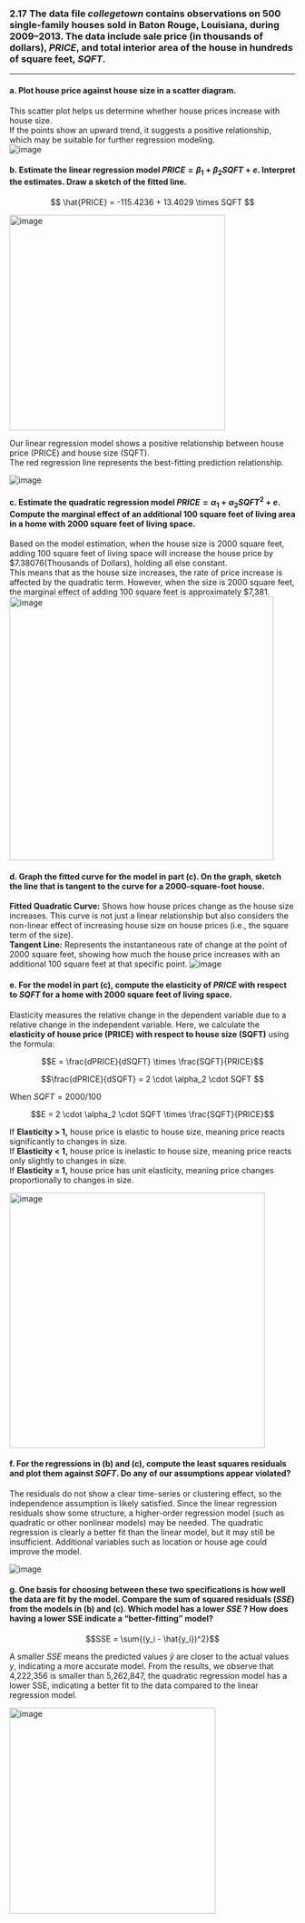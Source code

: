 ### 2.17 The data file $collegetown$ contains observations on 500 single-family houses sold in Baton Rouge, Louisiana, during 2009–2013. The data include sale price (in thousands of dollars), $PRICE$, and total interior area of the house in hundreds of square feet, $SQFT$.
-----
#### a. Plot house price against house size in a scatter diagram.
This scatter plot helps us determine whether house prices increase with house size.    
If the points show an upward trend, it suggests a positive relationship, which may be suitable for further regression modeling.    
![image](https://github.com/user-attachments/assets/21ed88df-73ae-4f44-ae18-deac83e69db6)

#### b. Estimate the linear regression model $PRICE = \beta_1 + \beta_2SQFT + e$. Interpret the estimates. Draw a sketch of the fitted line.
$$
\hat{PRICE} = -115.4236 + 13.4029 \times SQFT
$$

<img width="380" alt="image" src="https://github.com/user-attachments/assets/f9e952d6-4877-4e0d-8dcd-6e2a883b15e8" />

Our linear regression model shows a positive relationship between house price (PRICE) and house size (SQFT).    
The red regression line represents the best-fitting prediction relationship.    

![image](https://github.com/user-attachments/assets/602dd89d-8d96-40d3-8074-42514945d0b5)

#### c. Estimate the quadratic regression model $PRICE = \alpha_1 + \alpha_2SQFT^2 + e$. Compute the marginal effect of an additional 100 square feet of living area in a home with 2000 square feet of living space.
Based on the model estimation, when the house size is 2000 square feet, adding 100 square feet of living space will increase the house price by $7.38076(Thousands of Dollars), holding all else constant.    
This means that as the house size increases, the rate of price increase is affected by the quadratic term. However, when the size is 2000 square feet, the marginal effect of adding 100 square feet is approximately $7,381.    
<img width="465" alt="image" src="https://github.com/user-attachments/assets/40675e72-8780-4a19-8775-cd7ddf90e92f" />

#### d. Graph the fitted curve for the model in part (c). On the graph, sketch the line that is tangent to the curve for a 2000-square-foot house.
**Fitted Quadratic Curve:** Shows how house prices change as the house size increases. This curve is not just a linear relationship but also considers the non-linear effect of increasing house size on house prices (i.e., the square term of the size).    
**Tangent Line:** Represents the instantaneous rate of change at the point of 2000 square feet, showing how much the house price increases with an additional 100 square feet at that specific point.
![image](https://github.com/user-attachments/assets/89e5653b-d725-43b3-af89-2eb02df54463)

#### e. For the model in part (c), compute the elasticity of $PRICE$ with respect to $SQFT$ for a home with 2000 square feet of living space.
Elasticity measures the relative change in the dependent variable due to a relative change in the independent variable. Here, we calculate the **elasticity of house price (PRICE) with respect to house size (SQFT)** using the formula:     

$$E = \frac{dPRICE}{dSQFT} \times \frac{SQFT}{PRICE}$$    
    
$$\frac{dPRICE}{dSQFT} = 2 \cdot \alpha_2 \cdot SQFT $$    
    
When $SQFT = 2000/100$     

$$E  = 2 \cdot \alpha_2 \cdot SQFT \times \frac{SQFT}{PRICE}$$      

If **Elasticity > 1,** house price is elastic to house size, meaning price reacts significantly to changes in size.      
If **Elasticity < 1,** house price is inelastic to house size, meaning price reacts only slightly to changes in size.     
If **Elasticity = 1,** house price has unit elasticity, meaning price changes proportionally to changes in size.        

<img width="450" alt="image" src="https://github.com/user-attachments/assets/94f00e7a-193a-4243-9ce2-9b60f86567a5" />

#### f. For the regressions in (b) and (c), compute the least squares residuals and plot them against $SQFT$. Do any of our assumptions appear violated?
The residuals do not show a clear time-series or clustering effect, so the independence assumption is likely satisfied. Since the linear regression residuals show some structure, a higher-order regression model (such as quadratic or other nonlinear models) may be needed. The quadratic regression is clearly a better fit than the linear model, but it may still be insufficient. Additional variables such as location or house age could improve the model.    

![image](https://github.com/user-attachments/assets/c5d5aece-026a-4243-9721-813f116c5497)

#### g. One basis for choosing between these two specifications is how well the data are fit by the model. Compare the sum of squared residuals $(SSE)$ from the models in (b) and (c). Which model has a lower $SSE$ ? How does having a lower SSE indicate a “better-fitting” model?

$$SSE = \sum{(y_i - \hat{y_i})^2}$$

A smaller $SSE$ means the predicted values $\hat{y}$ are closer to the actual values $y$, indicating a more accurate model. From the results, we observe that 4,222,356 is smaller than 5,262,847, the quadratic regression model has a lower SSE, indicating a better fit to the data compared to the linear regression model.

<img width="363" alt="image" src="https://github.com/user-attachments/assets/f0bdaa2f-76e3-4f6b-830f-eafdcca8f9e6" />
